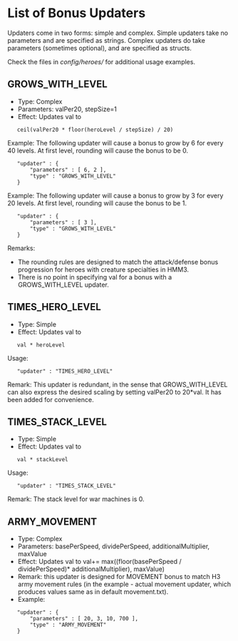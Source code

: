 # List of Bonus Updaters

Updaters come in two forms: simple and complex. Simple updaters take no
parameters and are specified as strings. Complex updaters do take
parameters (sometimes optional), and are specified as structs.

Check the files in *config/heroes/* for additional usage examples.

## GROWS_WITH_LEVEL

-   Type: Complex
-   Parameters: valPer20, stepSize=1
-   Effect: Updates val to

`   ceil(valPer20 * floor(heroLevel / stepSize) / 20)`

Example: The following updater will cause a bonus to grow by 6 for every
40 levels. At first level, rounding will cause the bonus to be 0.

`   "updater" : {`  
`       "parameters" : [ 6, 2 ],`  
`       "type" : "GROWS_WITH_LEVEL"`  
`   }`

Example: The following updater will cause a bonus to grow by 3 for every
20 levels. At first level, rounding will cause the bonus to be 1.

`   "updater" : {`  
`       "parameters" : [ 3 ],`  
`       "type" : "GROWS_WITH_LEVEL"`  
`   }`

Remarks:

-   The rounding rules are designed to match the attack/defense bonus
    progression for heroes with creature specialties in HMM3.
-   There is no point in specifying val for a bonus with a
    GROWS_WITH_LEVEL updater.

## TIMES_HERO_LEVEL

-   Type: Simple
-   Effect: Updates val to

`   val * heroLevel`

Usage:

`   "updater" : "TIMES_HERO_LEVEL"`

Remark: This updater is redundant, in the sense that GROWS_WITH_LEVEL
can also express the desired scaling by setting valPer20 to 20\*val. It
has been added for convenience.

## TIMES_STACK_LEVEL

-   Type: Simple
-   Effect: Updates val to

`   val * stackLevel`

Usage:

`   "updater" : "TIMES_STACK_LEVEL"`

Remark: The stack level for war machines is 0.

## ARMY_MOVEMENT

-   Type: Complex
-   Parameters: basePerSpeed, dividePerSpeed, additionalMultiplier,
    maxValue
-   Effect: Updates val to val+= max((floor(basePerSpeed /
    dividePerSpeed)\* additionalMultiplier), maxValue)
-   Remark: this updater is designed for MOVEMENT bonus to match H3 army
    movement rules (in the example - actual movement updater, which
    produces values same as in default movement.txt).
-   Example:

`   "updater" : {`  
`       "parameters" : [ 20, 3, 10, 700 ],`  
`       "type" : "ARMY_MOVEMENT"`  
`   }`
